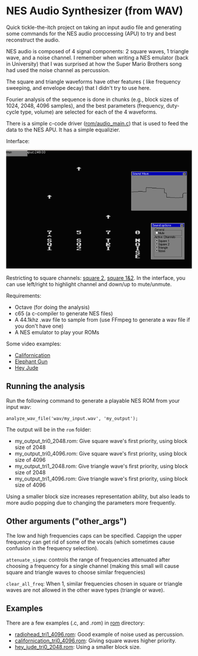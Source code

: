 # NES Audio Synthesizer (from WAV)

Quick tickle-the-itch project on taking an input audio file and
generating some commands for the NES audio proccessing (APU) to
try and best reconstruct the audio.

NES audio is composed of 4 signal components: 2 square waves,
1 triangle wave, and a noise channel. I remember when writing
a NES emulator (back in University) that I was surprised at how
the Super Mario Brothers song had used the noise channel as
percussion.

The square and triangle waveforms have other features (
like frequency sweeping, and envelope decay) that I didn't
try to use here.

Fourier analysis of the sequence is done in chunks (e.g.,
block sizes of 1024, 2048, 4096 samples), and the best parameters
(frequency, duty-cycle type, volume) are selected for each of the
4 waveforms.

There is a simple c-code driver ([rom/audio_main.c](rom/audio_main.c))
that is used to feed the data to the NES APU. It has a simple
equalizier.

Interface:

![all channels](img/all_channels.png)

Restricting to square channels:
[square 2](img/square2.png), [square 1&2](img/square12.png).
In the interface, you can use left/right to highlight channel
and down/up to mute/unmute.



Requirements:

* Octave (for doing the analysis)
* c65 (a c-compiler to generate NES files)
* A 44.1khz .wav file to sample from (use FFmpeg to generate a wav file if you don't have one)
* A NES emulator to play your ROMs

Some video examples:
* [Californication](https://studio.youtube.com/video/8VSbv4xZQH0)
* [Elephant Gun](https://www.youtube.com/watch?v=IWSk03ZonaQ)
* [Hey Jude](https://www.youtube.com/watch?v=Q7vPBbWsyzs)

## Running the analysis

Run the following command to generate a playable NES ROM from your input wav:

```
analyze_wav_file('wav/my_input.wav', 'my_output');
```

The output will be in the `rom` folder:

* my_output_tri0_2048.rom: Give square wave's first priority, using block size of 2048
* my_output_tri0_4096.rom: Give square wave's first priority, using block size of 4096
* my_output_tri1_2048.rom: Give triangle wave's first priority, using block size of 2048
* my_output_tri1_4096.rom: Give triangle wave's first priority, using block size of 4096

Using a smaller block size increases representation ability, but also leads to more audio
popping due to changing the parameters more frequently.

## Other arguments ("other_args")

The low and high frequencies caps can be specified. Cappign the upper frequency can get
rid of some of the vocals (which sometimes cause confusion in the frequency selection).

`attenuate_sigma`: controls the range of frequencies attenuated after choosing a frequency
for a single channel (making this small will cause square and triangle waves to choose
similar frequencies)


`clear_all_freq`: When 1, similar frequencies chosen in square or triangle waves are not
allowed in the other wave types (triangle or wave).

## Examples

There are a few examples (.c, and .rom) in [rom](rom) directory:

* [radiohead_tri1_4096.rom](rom/radiohead_tri1_4096.rom): Good example of noise used as percussion.
* [californication_tri0_4096.rom](rom/californication_tri0_4096.rom): Giving square waves higher priority.
* [hey_jude_tri0_2048.rom](rom/hey_jude_tri0_2048.rom): Using a smaller block size.